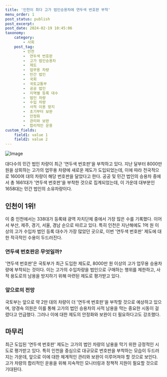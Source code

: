 ```yaml
---
title: '인천이 최다 고가 법인승용차에 연두색 번호판 부착'
menu_order: 1
post_status: publish
post_excerpt: 
post_date: 2024-02-19 10:45:06
taxonomy:
    category:
        - 사회
    post_tag:
        - 인천
        -  연두색 번호판
        -  고가 법인승용차
        -  제도
        -  업무용 차량
        -  민간 법인
        -  국회
        -  국토교통부
        -  공공 법인
        -  지역별 등록 대수
        -  법인 차량
        -  수입 차량
        -  사적 이용 방지
        -  초기부터 보완
        -  안정화
        -  관리와 보완
        -  합리적인 운용
custom_fields:
    field1: value 1
    field2: value 2
---
```


![Image](https://imgnews.pstatic.net/image/057/2024/02/12/0001798751_001_20240212112701134.jpg?type=w647)

대다수의 민간 법인 차량이 최근 '연두색 번호판'을 부착하고 있다. 지난 달부터 8000만 원을 상회하는 고가의 업무용 차량에 새로운 제도가 도입되었는데, 이에 따라 전국적으로 1600여 대의 차량이 해당 번호판을 달았다고 한다. 공공 및 민간 법인의 승용차 중에서 총 1661대가 '연두색 번호판'을 부착한 것으로 집계되었는데, 이 가운데 대부분인 1658대는 민간 법인의 소유차량이다.
## 인천이 1위!
이 중 인천에서는 338대가 등록돼 광역 자치단체 중에서 가장 많은 수를 기록했다. 이어서 부산, 제주, 경기, 서울, 경남 순으로 따르고 있다. 특히 인천은 지난해에도 1억 원 이상의 고가 수입차 법인 등록 대수가 가장 많았던 곳으로, 이번 '연두색 번호판' 제도에 대한 적극적인 수용이 두드러진다.
### 연두색 번호판은 무엇일까?
'연두색 번호판'은 국토부가 최근 도입한 제도로, 8000만 원 이상의 고가 업무용 승용차량에 부착되는 것이다. 이는 고가의 수입차량을 법인으로 구매하는 행위를 제한하고, 사적 용도로의 남용을 방지하기 위해 마련된 제도로 평가받고 있다.
### 앞으로의 전망
국토부는 앞으로 약 2만 대의 차량이 더 '연두색 번호판'을 부착할 것으로 예상하고 있으며, 양경숙 의원은 이를 통해 고가의 법인 승용차의 사적 남용을 막는 중요한 시동이 걸렸다고 언급했다. 그러나 이에 대한 제도의 안정화와 보완이 더 필요하다고도 강조했다.
## 마무리
최근 도입된 '연두색 번호판' 제도는 고가의 법인 차량의 남용을 막기 위한 긍정적인 시도로 평가받고 있다. 특히 인천을 중심으로 대규모로 번호판을 부착하는 모습이 두드러지는 가운데, 앞으로 이에 대한 체계적인 관리와 보완이 이루어져야 할 것으로 보인다. 고가 차량의 합리적인 운용을 위해 지속적인 모니터링과 정책적 지원이 필요할 것으로 기대된다.
